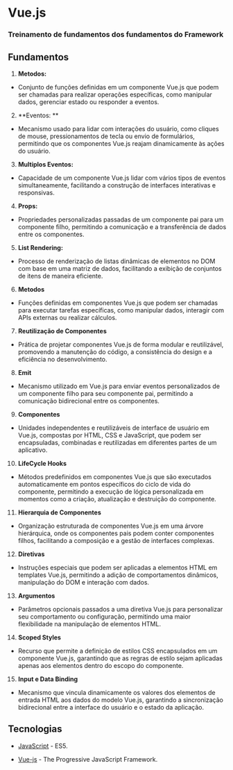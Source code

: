 # Vue.js
### Treinamento de fundamentos dos fundamentos do Framework

## Fundamentos

1. **Metodos:**
- Conjunto de funções definidas em um componente Vue.js que podem ser chamadas para realizar operações específicas, como manipular dados, gerenciar estado ou responder a eventos.
  
2. **Eventos: **
-  Mecanismo usado para lidar com interações do usuário, como cliques de mouse, pressionamentos de tecla ou envio de formulários, permitindo que os componentes Vue.js reajam dinamicamente às ações do usuário.
  
3. **Multiplos Eventos:**
- Capacidade de um componente Vue.js lidar com vários tipos de eventos simultaneamente, facilitando a construção de interfaces interativas e responsivas.
  
4. **Props:**
- Propriedades personalizadas passadas de um componente pai para um componente filho, permitindo a comunicação e a transferência de dados entre os componentes.
  
5. **List Rendering:**
- Processo de renderização de listas dinâmicas de elementos no DOM com base em uma matriz de dados, facilitando a exibição de conjuntos de itens de maneira eficiente.
  
6. **Metodos**
- Funções definidas em componentes Vue.js que podem ser chamadas para executar tarefas específicas, como manipular dados, interagir com APIs externas ou realizar cálculos.
   
7. **Reutilização de Componentes**
- Prática de projetar componentes Vue.js de forma modular e reutilizável, promovendo a manutenção do código, a consistência do design e a eficiência no desenvolvimento.
  
8. **Emit**
- Mecanismo utilizado em Vue.js para enviar eventos personalizados de um componente filho para seu componente pai, permitindo a comunicação bidirecional entre os componentes.
  
9. **Componentes**
- Unidades independentes e reutilizáveis de interface de usuário em Vue.js, compostas por HTML, CSS e JavaScript, que podem ser encapsuladas, combinadas e reutilizadas em diferentes partes de um aplicativo.
  
10. **LifeCycle Hooks**
- Métodos predefinidos em componentes Vue.js que são executados automaticamente em pontos específicos do ciclo de vida do componente, permitindo a execução de lógica personalizada em momentos como a criação, atualização e destruição do componente.
  
11. **Hierarquia de Componentes**
- Organização estruturada de componentes Vue.js em uma árvore hierárquica, onde os componentes pais podem conter componentes filhos, facilitando a composição e a gestão de interfaces complexas.
  
12. **Diretivas**
- Instruções especiais que podem ser aplicadas a elementos HTML em templates Vue.js, permitindo a adição de comportamentos dinâmicos, manipulação do DOM e interação com dados.
  
13. **Argumentos**
- Parâmetros opcionais passados a uma diretiva Vue.js para personalizar seu comportamento ou configuração, permitindo uma maior flexibilidade na manipulação de elementos HTML.
  
14. **Scoped Styles**
- Recurso que permite a definição de estilos CSS encapsulados em um componente Vue.js, garantindo que as regras de estilo sejam aplicadas apenas aos elementos dentro do escopo do componente.
  
15. **Input e Data Binding**
- Mecanismo que vincula dinamicamente os valores dos elementos de entrada HTML aos dados do modelo Vue.js, garantindo a sincronização bidirecional entre a interface do usuário e o estado da aplicação.

## Tecnologias

- [JavaScript]([https://www.oracle.com/java/technologies/javase-jdk17-downloads.html](https://developer.mozilla.org/pt-BR/docs/Web/JavaScript)) - ES5.

- [Vue-js]([https://spring.io/](https://vuejs.org/)) - The Progressive JavaScript Framework.
